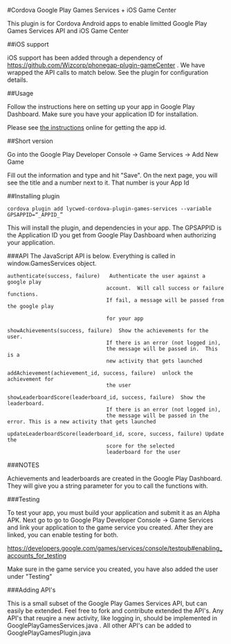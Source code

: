#Cordova Google Play Games Services + iOS Game Center

This plugin is for Cordova Android apps to enable limitted Google Play Games Services API and iOS Game Center

##iOS support

iOS support has been added through a dependency of <a href="https://github.com/Wizcorp/phonegap-plugin-gameCenter">https://github.com/Wizcorp/phonegap-plugin-gameCenter</a> .  We have wrapped the API calls to match below.  See the plugin for configuration details.

##Usage

Follow the instructions here on setting up your app in Google Play Dashboard.  Make sure you have your application ID for installation.

Please see <a href="https://developers.google.com/games/services/console/enabling" target="_blank">the instructions</a> online for getting the app id.

##Short version

Go into the Google Play Developer Console -> Game Services -> Add New Game

Fill out the information and type and hit "Save".  On the next page, you will see the title and a number next to it.  That number is your App Id

##Installing plugin

```
cordova plugin add lycwed-cordova-plugin-games-services --variable GPSAPPID=“_APPID_”
```

This will install the plugin, and dependencies in your app.  The GPSAPPID is the Application ID you get from Google Play Dashboard when authorizing your application.

###API
The JavaScript API is below. Everything is called in window.GamesServices object.

```
authenticate(success, failure)   Authenticate the user against a google play
                                account.  Will call success or failure functions.
                                If fail, a message will be passed from the google play

                                for your app

showAchievements(success, failure)  Show the achievements for the user.
                                If there is an error (not logged in),
                                the message will be passed in.  This is a
                                new activity that gets launched

addAchievement(achievement_id, success, failure)  unlock the achievement for
                                the user

showLeaderboardScore(leaderboard_id, success, failure)  Show the leaderboard.
                                If there is an error (not logged in),
                                the message will be passed in the error. This is a new activity that gets launched

updateLeaderboardScore(leaderboard_id, score, success, failure) Update the
                                score for the selected
                                leaderboard for the user

```


###NOTES

Achievements and leaderboards are created in the Google Play Dashboard.  They will give you a string parameter for you to call the functions with.


###Testing

To test your app, you must build your application and submit it as an Alpha APK.  Next go to go to Google Play Developer Console -> Game Services  and link your application to the game service you created.  After they are linked, you can enable testing for both.

https://developers.google.com/games/services/console/testpub#enabling_accounts_for_testing

Make sure in the game service you created, you have also added the user under "Testing"


###Adding API's

This is a small subset of the Google Play Games Services API, but can easily be extended.  Feel free to fork and contribute extended the API's.  Any API's that reuqire a new activity, like logging in, should be implemented in GooglePlayGamesServices.java .  All other API's can be added to GooglePlayGamesPlugin.java


